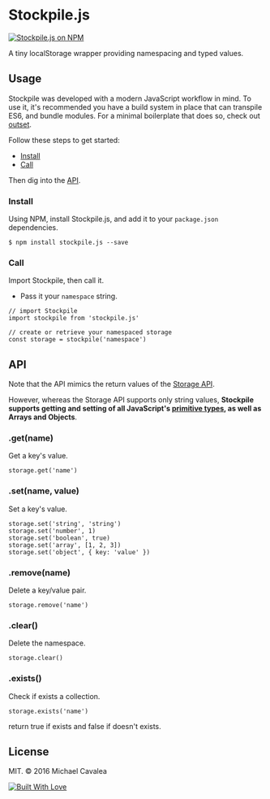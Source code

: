 # Stockpile.js

[![Stockpile.js on NPM](https://img.shields.io/npm/v/stockpile.js.svg)](https://www.npmjs.com/package/stockpile.js)

A tiny localStorage wrapper providing namespacing and typed values.

## Usage

Stockpile was developed with a modern JavaScript workflow in mind. To use it, it's recommended you have a build system in place that can transpile ES6, and bundle modules. For a minimal boilerplate that does so, check out [outset](https://github.com/callmecavs/outset).

Follow these steps to get started:

* [Install](#install)
* [Call](#call)

Then dig into the [API](#api).

### Install

Using NPM, install Stockpile.js, and add it to your `package.json` dependencies.

```
$ npm install stockpile.js --save
```

### Call

Import Stockpile, then call it.

* Pass it your `namespace` string.

```es6
// import Stockpile
import stockpile from 'stockpile.js'

// create or retrieve your namespaced storage
const storage = stockpile('namespace')
```

## API

Note that the API mimics the return values of the [Storage API](https://developer.mozilla.org/en-US/docs/Web/API/Storage).

However, whereas the Storage API supports only string values, **Stockpile supports getting and setting of all JavaScript's [primitive types](https://developer.mozilla.org/en-US/docs/Glossary/Primitive), as well as Arrays and Objects**.

### .get(name)

Get a key's value.

```es6
storage.get('name')
```

### .set(name, value)

Set a key's value.

```es6
storage.set('string', 'string')
storage.set('number', 1)
storage.set('boolean', true)
storage.set('array', [1, 2, 3])
storage.set('object', { key: 'value' })
```

### .remove(name)

Delete a key/value pair.

```es6
storage.remove('name')
```

### .clear()

Delete the namespace.

```es6
storage.clear()
```

### .exists()

Check if exists a collection.

```es6
storage.exists('name')
```

return true if exists and false if doesn't exists.

## License

MIT. © 2016 Michael Cavalea

[![Built With Love](http://forthebadge.com/images/badges/built-with-love.svg)](http://forthebadge.com)
